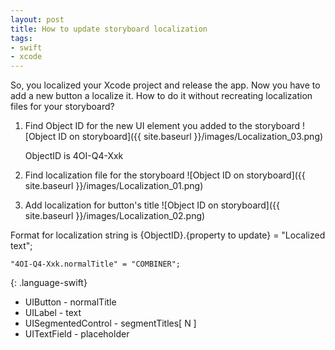 ```yaml
---
layout: post
title: How to update storyboard localization
tags:
- swift
- xcode
---
```


So, you localized your Xcode project and release the app. Now you have to add a new button a localize it. 
How to do it without recreating localization files for your storyboard?

1. Find Object ID for the new UI element you added to the storyboard
   ![Object ID on storyboard]({{ site.baseurl }}/images/Localization_03.png)

   ObjectID is 4OI-Q4-Xxk

2. Find localization file for the storyboard
   ![Object ID on storyboard]({{ site.baseurl }}/images/Localization_01.png)

3. Add localization for button's title 
   ![Object ID on storyboard]({{ site.baseurl }}/images/Localization_02.png)


Format for localization string is {ObjectID}.{property to update} = "Localized text";

```
"4OI-Q4-Xxk.normalTitle" = "COMBINER";
```
{: .language-swift}


* UIButton - normalTitle
* UILabel - text
* UISegmentedControl - segmentTitles[ N ]
* UITextField - placeholder

